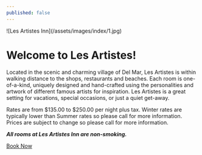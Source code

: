 ```yaml
---
published: false
---
```


<div class="d-flex justify-content-center" markdown="1">
![Les Artistes Inn](/assets/images/index/1.jpg)
</div>

# Welcome to Les Artistes!

Located in the scenic and charming village of Del Mar, Les Artistes is within walking distance to the shops, restaurants and beaches. Each room is one-of-a-kind, uniquely designed and hand-crafted using the personalities and artwork of different famous artists for inspiration. Les Artistes is a great setting for vacations, special occasions, or just a quiet get-away.

Rates are from $135.00 to $250.00 per night plus tax. Winter rates are typically lower than Summer rates so please call for more information. Prices are subject to change so please call for more information.

***All rooms at Les Artistes Inn are non-smoking.***

<div class="text-center text-md-left mb-4">
<a class="btn btn-success" href="http://www.booking.com/hotel/us/les-artistes-inn.html?aid=330843;lang=en">Book Now</a>
</div>
